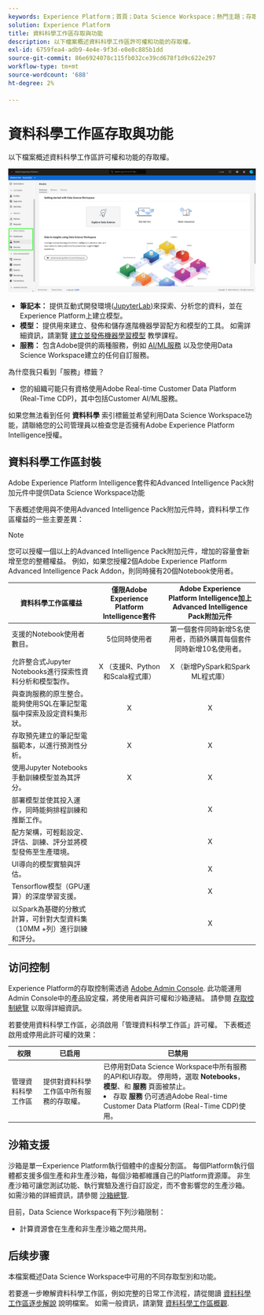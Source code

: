 ```yaml
---
keywords: Experience Platform；首頁；Data Science Workspace；熱門主題；存取控制；沙箱；情報套件；dsw功能；dsw存取；Adobe Experience Platform Intelligence；情報；aep intelligence套件
solution: Experience Platform
title: 資料科學工作區存取與功能
description: 以下檔案概述資料科學工作區許可權和功能的存取權。
exl-id: 6759fea4-adb9-4e4e-9f3d-e0e8c885b1dd
source-git-commit: 86e6924078c115fb032ce39cd678f1d9c622e297
workflow-type: tm+mt
source-wordcount: '688'
ht-degree: 2%

---
```


# 資料科學工作區存取與功能

以下檔案概述資料科學工作區許可權和功能的存取權。

![DSW標籤](./images/access/platform-tabs.png)

- **筆記本：** 提供互動式開發環境([JupyterLab](./jupyterlab/overview.md))來探索、分析您的資料，並在Experience Platform上建立模型。
- **模型：** 提供用來建立、發佈和儲存進階機器學習配方和模型的工具。 如需詳細資訊，請瀏覽 [建立並發佈機器學習模型](./models-recipes/create-publish-model.md) 教學課程。
- **服務：** 包含Adobe提供的兩種服務，例如 [AI/ML服務](../intelligent-services/home.md) 以及您使用Data Science Workspace建立的任何自訂服務。

為什麼我只看到「服務」標籤？

- 您的組織可能只有資格使用Adobe Real-time Customer Data Platform (Real-Time CDP)，其中包括Customer AI/ML服務。

如果您無法看到任何 **資料科學** 索引標籤並希望利用Data Science Workspace功能，請聯絡您的公司管理員以檢查您是否擁有Adobe Experience Platform Intelligence授權。

## 資料科學工作區封裝

Adobe Experience Platform Intelligence套件和Advanced Intelligence Pack附加元件中提供Data Science Workspace功能

下表概述使用與不使用Advanced Intelligence Pack附加元件時，資料科學工作區權益的一些主要差異：

>[!NOTE]
>
>您可以授權一個以上的Advanced Intelligence Pack附加元件，增加的容量會新增至您的整體權益。 例如，如果您授權2個Adobe Experience Platform Advanced Intelligence Pack Addon，則同時擁有20個Notebook使用者。

| 資料科學工作區權益 | 僅限Adobe Experience Platform Intelligence套件 | Adobe Experience Platform Intelligence加上Advanced Intelligence Pack附加元件 |
| --- | :---: | :---: |
| 支援的Notebook使用者數目。 | 5位同時使用者 | 第一個套件同時新增5名使用者，而額外購買每個套件同時新增10名使用者。 |
| 允許整合式Jupyter Notebooks進行探索性資料分析和模型製作。 | X （支援R、Python和Scala程式庫） | X （新增PySpark和Spark ML程式庫） |
| 與查詢服務的原生整合。 能夠使用SQL在筆記型電腦中探索及設定資料集形狀。 | X | X |
| 存取預先建立的筆記型電腦範本，以進行預測性分析。 | X | X |
| 使用Jupyter Notebooks手動訓練模型並為其評分。 | X | X |
| 部署模型並使其投入運作，同時能夠排程訓練和推斷工作。 |  | X |
| 配方架構，可輕鬆設定、評估、訓練、評分並將模型發佈至生產環境。 |  | X |
| UI導向的模型實驗與評估。 |  | X |
| Tensorflow模型（GPU運算）的深度學習支援。 |  | X |
| 以Spark為基礎的分散式計算，可針對大型資料集（10MM +列）進行訓練和評分。 |  | X |

## 访问控制

Experience Platform的存取控制需透過 [Adobe Admin Console](https://adminconsole.adobe.com). 此功能運用Admin Console中的產品設定檔，將使用者與許可權和沙箱連結。 請參閱 [存取控制總覽](../access-control/home.md) 以取得詳細資訊。

若要使用資料科學工作區，必須啟用「管理資料科學工作區」許可權。 下表概述啟用或停用此許可權的效果：

| 权限 | 已启用 | 已禁用 |
|---|---|---|
| 管理資料科學工作區 | 提供對資料科學工作區中所有服務的存取權。 | 已停用對Data Science Workspace中所有服務的API和UI存取。 停用時，選取 **Notebooks**， **模型**、和 **服務** 頁面被禁止。 <li>存取 **服務** 仍可透過Adobe Real-time Customer Data Platform (Real-Time CDP)使用。</li> |

## 沙箱支援

沙箱是單一Experience Platform執行個體中的虛擬分割區。 每個Platform執行個體都支援多個生產和非生產沙箱，每個沙箱都維護自己的Platform資源庫。 非生產沙箱可讓您測試功能、執行實驗及進行自訂設定，而不會影響您的生產沙箱。 如需沙箱的詳細資訊，請參閱 [沙箱總覽](../sandboxes/home.md).

目前，Data Science Workspace有下列沙箱限制：

- 計算資源會在生產和非生產沙箱之間共用。

## 后续步骤

本檔案概述Data Science Workspace中可用的不同存取型別和功能。

若要進一步瞭解資料科學工作區，例如完整的日常工作流程，請從閱讀 [資料科學工作區逐步解說](./walkthrough.md) 說明檔案。 如需一般資訊，請瀏覽 [資料科學工作區概觀](./home.md).
